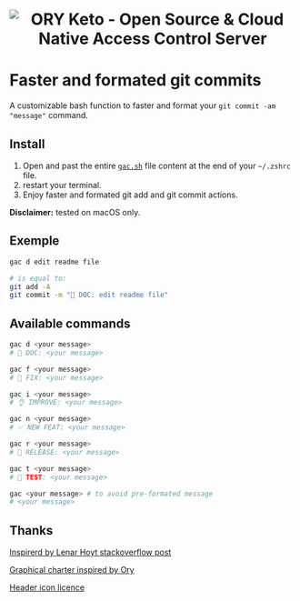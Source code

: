<h1 align="center"><img src="https://github.com/devpolo/gac/blob/01c3982b752f7acbd0508cf424e53912cfd2a01b/static/gac.svg" alt="ORY Keto - Open Source & Cloud Native Access Control Server"></h1>

# Faster and formated git commits

A customizable bash function to faster and format your `git commit -am "message"` command.

## Install

1. Open and past the entire [`gac.sh`](https://github.com/devpolo/gac/blob/master/gac.sh) file content at the end of your `~/.zshrc` file.
2. restart your terminal.
3. Enjoy faster and formated git add and git commit actions.

**Disclaimer:** tested on macOS only.

## Exemple

```bash
gac d edit readme file

# is equal to:
git add -A
git commit -m "📖 DOC: edit readme file"
```

## Available commands

```bash
gac d <your message>
# 📖 DOC: <your message>

gac f <your message>
# 🐛 FIX: <your message>

gac i <your message>
# 👌 IMPROVE: <your message>

gac n <your message>
# ✅ NEW FEAT: <your message>

gac r <your message>
# 🚀 RELEASE: <your message>

gac t <your message>
# 🧪 TEST: <your message>

gac <your message> # to avoid pre-formated message
# <your message>
```

## Thanks

[Inspirerd by Lenar Hoyt stackoverflow post](https://stackoverflow.com/a/45612441/11692562)

[Graphical charter inspired by Ory](https://github.com/ory)

[Header icon licence](https://icons8.com/license)
